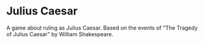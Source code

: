 # Julius Caesar
 A game about ruling as Julius Caesar. Based on the events of "The Tragedy of Julius Caesar" by William Shakespeare.
